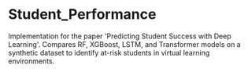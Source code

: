 # Student_Performance
Implementation for the paper 'Predicting Student Success with Deep Learning'. Compares RF, XGBoost, LSTM, and Transformer models on a synthetic dataset to identify at-risk students in virtual learning environments.
